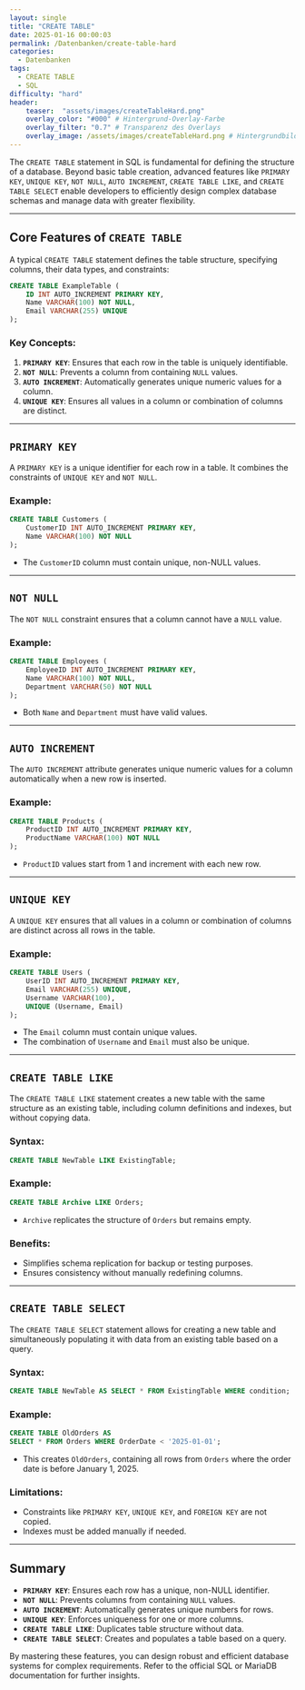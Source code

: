 ```yaml
---
layout: single
title: "CREATE TABLE"
date: 2025-01-16 00:00:03
permalink: /Datenbanken/create-table-hard
categories:
  - Datenbanken
tags:
  - CREATE TABLE
  - SQL
difficulty: "hard"
header:
    teaser:  "assets/images/createTableHard.png"
    overlay_color: "#000" # Hintergrund-Overlay-Farbe
    overlay_filter: "0.7" # Transparenz des Overlays
    overlay_image: /assets/images/createTableHard.png # Hintergrundbild
---
```


The `CREATE TABLE` statement in SQL is fundamental for defining the structure of a database. Beyond basic table creation, advanced features like `PRIMARY KEY`, `UNIQUE KEY`, `NOT NULL`, `AUTO INCREMENT`,  `CREATE TABLE LIKE`, and `CREATE TABLE SELECT` enable developers to efficiently design complex database schemas and manage data with greater flexibility.

---

## Core Features of `CREATE TABLE`

A typical `CREATE TABLE` statement defines the table structure, specifying columns, their data types, and constraints:

```sql
CREATE TABLE ExampleTable (
    ID INT AUTO_INCREMENT PRIMARY KEY,
    Name VARCHAR(100) NOT NULL,
    Email VARCHAR(255) UNIQUE
);
```

### Key Concepts:
1. **`PRIMARY KEY`**: Ensures that each row in the table is uniquely identifiable.
2. **`NOT NULL`**: Prevents a column from containing `NULL` values.
3. **`AUTO INCREMENT`**: Automatically generates unique numeric values for a column.
4. **`UNIQUE KEY`**: Ensures all values in a column or combination of columns are distinct.

---

## `PRIMARY KEY`
A `PRIMARY KEY` is a unique identifier for each row in a table. It combines the constraints of `UNIQUE KEY` and `NOT NULL`.

### Example:
```sql
CREATE TABLE Customers (
    CustomerID INT AUTO_INCREMENT PRIMARY KEY,
    Name VARCHAR(100) NOT NULL
);
```
- The `CustomerID` column must contain unique, non-NULL values.

---

## `NOT NULL`
The `NOT NULL` constraint ensures that a column cannot have a `NULL` value.

### Example:
```sql
CREATE TABLE Employees (
    EmployeeID INT AUTO_INCREMENT PRIMARY KEY,
    Name VARCHAR(100) NOT NULL,
    Department VARCHAR(50) NOT NULL
);
```
- Both `Name` and `Department` must have valid values.

---

## `AUTO INCREMENT`
The `AUTO INCREMENT` attribute generates unique numeric values for a column automatically when a new row is inserted.

### Example:
```sql
CREATE TABLE Products (
    ProductID INT AUTO_INCREMENT PRIMARY KEY,
    ProductName VARCHAR(100) NOT NULL
);
```
- `ProductID` values start from 1 and increment with each new row.

---

## `UNIQUE KEY`
A `UNIQUE KEY` ensures that all values in a column or combination of columns are distinct across all rows in the table.

### Example:
```sql
CREATE TABLE Users (
    UserID INT AUTO_INCREMENT PRIMARY KEY,
    Email VARCHAR(255) UNIQUE,
    Username VARCHAR(100),
    UNIQUE (Username, Email)
);
```
- The `Email` column must contain unique values.
- The combination of `Username` and `Email` must also be unique.
---

## `CREATE TABLE LIKE`
The `CREATE TABLE LIKE` statement creates a new table with the same structure as an existing table, including column definitions and indexes, but without copying data.

### Syntax:
```sql
CREATE TABLE NewTable LIKE ExistingTable;
```

### Example:
```sql
CREATE TABLE Archive LIKE Orders;
```
- `Archive` replicates the structure of `Orders` but remains empty.

### Benefits:
- Simplifies schema replication for backup or testing purposes.
- Ensures consistency without manually redefining columns.

---

## `CREATE TABLE SELECT`
The `CREATE TABLE SELECT` statement allows for creating a new table and simultaneously populating it with data from an existing table based on a query.

### Syntax:
```sql
CREATE TABLE NewTable AS SELECT * FROM ExistingTable WHERE condition;
```

### Example:
```sql
CREATE TABLE OldOrders AS 
SELECT * FROM Orders WHERE OrderDate < '2025-01-01';
```
- This creates `OldOrders`, containing all rows from `Orders` where the order date is before January 1, 2025.

### Limitations:
- Constraints like `PRIMARY KEY`, `UNIQUE KEY`, and `FOREIGN KEY` are not copied.
- Indexes must be added manually if needed.

---

## Summary
- **`PRIMARY KEY`**: Ensures each row has a unique, non-NULL identifier.
- **`NOT NULL`**: Prevents columns from containing `NULL` values.
- **`AUTO INCREMENT`**: Automatically generates unique numbers for rows.
- **`UNIQUE KEY`**: Enforces uniqueness for one or more columns.
- **`CREATE TABLE LIKE`**: Duplicates table structure without data.
- **`CREATE TABLE SELECT`**: Creates and populates a table based on a query.

By mastering these features, you can design robust and efficient database systems for complex requirements. Refer to the official SQL or MariaDB documentation for further insights.

